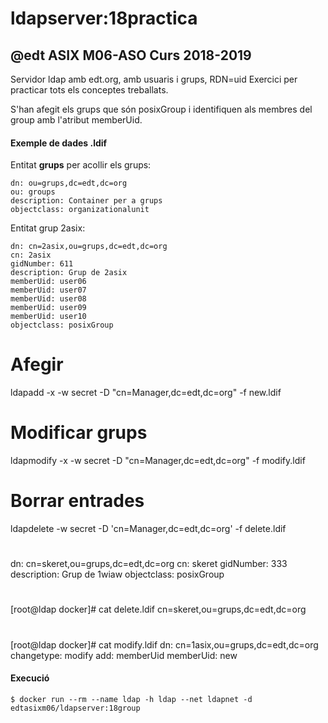 # ldapserver:18practica


## @edt ASIX M06-ASO Curs 2018-2019

Servidor ldap amb edt.org, amb usuaris i grups, RDN=uid
Exercici per practicar tots els conceptes treballats.


S'han afegit els grups que són posixGroup i identifiquen als membres del group amb l'atribut memberUid.

#### Exemple de dades .ldif

Entitat **grups** per acollir els grups:
```
dn: ou=grups,dc=edt,dc=org
ou: groups
description: Container per a grups
objectclass: organizationalunit
```

Entitat grup 2asix:
```
dn: cn=2asix,ou=grups,dc=edt,dc=org
cn: 2asix
gidNumber: 611
description: Grup de 2asix
memberUid: user06
memberUid: user07
memberUid: user08
memberUid: user09
memberUid: user10
objectclass: posixGroup
```

# Afegir 
ldapadd -x -w secret -D "cn=Manager,dc=edt,dc=org" -f new.ldif

# Modificar grups
ldapmodify -x -w secret -D "cn=Manager,dc=edt,dc=org" -f modify.ldif

# Borrar entrades

ldapdelete -w secret -D 'cn=Manager,dc=edt,dc=org' -f delete.ldif

#
dn: cn=skeret,ou=grups,dc=edt,dc=org
cn: skeret
gidNumber: 333
description: Grup de 1wiaw
objectclass: posixGroup

#
[root@ldap docker]# cat delete.ldif 
cn=skeret,ou=grups,dc=edt,dc=org

#
[root@ldap docker]# cat modify.ldif 
dn: cn=1asix,ou=grups,dc=edt,dc=org
changetype: modify
add: memberUid
memberUid: new



#### Execució

```
$ docker run --rm --name ldap -h ldap --net ldapnet -d edtasixm06/ldapserver:18group
```
